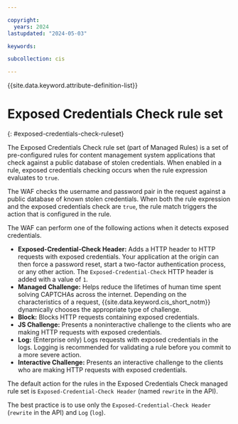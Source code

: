 ```yaml
---

copyright:
  years: 2024
lastupdated: "2024-05-03"

keywords:

subcollection: cis

---
```


{{site.data.keyword.attribute-definition-list}}

# Exposed Credentials Check rule set
{: #exposed-credentials-check-ruleset}

The Exposed Credentials Check rule set (part of Managed Rules) is a set of pre-configured rules for content management system applications that check against a public database of stolen credentials. When enabled in a rule, exposed credentials checking occurs when the rule expression evaluates to `true`.

The WAF checks the username and password pair in the request against a public database of known stolen credentials. When both the rule expression and the exposed credentials check are `true`, the rule match triggers the action that is configured in the rule.

The WAF can perform one of the following actions when it detects exposed credentials.

* **Exposed-Credential-Check Header:** Adds a HTTP header to HTTP requests with exposed credentials. Your application at the origin can then force a password reset, start a two-factor authentication process, or any other action. The `Exposed-Credential-Check` HTTP header is added with a value of `1`.
* **Managed Challenge:** Helps reduce the lifetimes of human time spent solving CAPTCHAs across the internet. Depending on the characteristics of a request, {{site.data.keyword.cis_short_notm}} dynamically chooses the appropriate type of challenge.
* **Block:** Blocks HTTP requests containing exposed credentials.
* **JS Challenge:** Presents a noninteractive challenge to the clients who are making HTTP requests with exposed credentials.
* **Log:** (Enterprise only) Logs requests with exposed credentials in the logs. Logging is recommended for validating a rule before you commit to a more severe action.
* **Interactive Challenge:** Presents an interactive challenge to the clients who are making HTTP requests with exposed credentials.

The default action for the rules in the Exposed Credentials Check managed rule set is `Exposed-Credential-Check Header` (named `rewrite` in the API).

The best practice is to use only the `Exposed-Credential-Check Header` (`rewrite` in the API) and `Log` (`log`).
